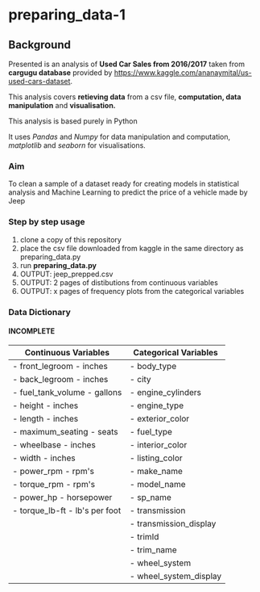 # preparing_data-1
## Background

Presented is an analysis of __Used Car Sales from 2016/2017__ taken from __cargugu database__ provided by https://www.kaggle.com/ananaymital/us-used-cars-dataset.

This analysis covers __retieving data__ from a csv file, __computation, data manipulation__ and __visualisation.__

This analysis is based purely in Python

It uses _Pandas_ and _Numpy_ for data manipulation and computation, _matplotlib_ and _seaborn_ for visualisations.

### Aim

To clean a sample of a dataset ready for creating models in statistical analysis and Machine Learning to predict the price of a vehicle made by Jeep

### Step by step usage
1. clone a copy of this repository
1. place the csv file downloaded from kaggle in the same directory as preparing_data.py
1. run __preparing_data.py__
1. OUTPUT: jeep_prepped.csv
1. OUTPUT: 2 pages of distibutions from continuous variables
1. OUTPUT: x pages of frequency plots from the categorical variables

### Data Dictionary
#### INCOMPLETE
| Continuous Variables | Categorical Variables |
| ----------------- | ------------------- |
| - front_legroom - inches | - body_type | 
| - back_legroom - inches | - city |
| - fuel_tank_volume - gallons |  - engine_cylinders |
| - height - inches | - engine_type |
| - length - inches | - exterior_color |
| - maximum_seating - seats | - fuel_type |
| - wheelbase - inches | - interior_color |
| - width - inches | - listing_color |
| - power_rpm - rpm's | - make_name |
| - torque_rpm - rpm's | - model_name |
| - power_hp - horsepower | - sp_name |
| - torque_lb-ft - lb's per foot | - transmission |
| | - transmission_display |
| | - trimId |
| |- trim_name |
| |- wheel_system |
| |- wheel_system_display |
